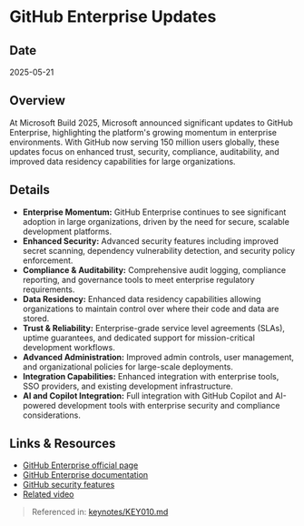 # GitHub Enterprise Updates

## Date
2025-05-21

## Overview
At Microsoft Build 2025, Microsoft announced significant updates to GitHub Enterprise, highlighting the platform's growing momentum in enterprise environments. With GitHub now serving 150 million users globally, these updates focus on enhanced trust, security, compliance, auditability, and improved data residency capabilities for large organizations.

## Details
- **Enterprise Momentum:** GitHub Enterprise continues to see significant adoption in large organizations, driven by the need for secure, scalable development platforms.
- **Enhanced Security:** Advanced security features including improved secret scanning, dependency vulnerability detection, and security policy enforcement.
- **Compliance & Auditability:** Comprehensive audit logging, compliance reporting, and governance tools to meet enterprise regulatory requirements.
- **Data Residency:** Enhanced data residency capabilities allowing organizations to maintain control over where their code and data are stored.
- **Trust & Reliability:** Enterprise-grade service level agreements (SLAs), uptime guarantees, and dedicated support for mission-critical development workflows.
- **Advanced Administration:** Improved admin controls, user management, and organizational policies for large-scale deployments.
- **Integration Capabilities:** Enhanced integration with enterprise tools, SSO providers, and existing development infrastructure.
- **AI and Copilot Integration:** Full integration with GitHub Copilot and AI-powered development tools with enterprise security and compliance considerations.

## Links & Resources
- [GitHub Enterprise official page](https://github.com/enterprise)
- [GitHub Enterprise documentation](https://docs.github.com/enterprise)
- [GitHub security features](https://github.com/security)
- [Related video](https://build.microsoft.com/en-US/ondemand/github-enterprise)

> Referenced in: [keynotes/KEY010.md](../keynotes/KEY010/KEY010-transcript-based-report.md)